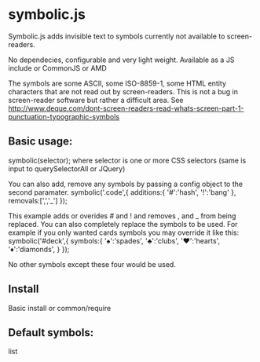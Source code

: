 symbolic.js
===========

Symbolic.js adds invisible text to symbols currently not available to screen-readers.

No dependecies, configurable and very light weight.
Available as a JS include or CommonJS or AMD

The symbols are some ASCII, some ISO-8859-1, some HTML entity characters that are not read out by screen-readers.
This is not a bug in screen-reader software but rather a difficult area. See http://www.deque.com/dont-screen-readers-read-whats-screen-part-1-punctuation-typographic-symbols

## Basic usage:
  symbolic(selector);
  where selector is one or more CSS selectors (same is input to querySelectorAll or JQuery) 

  You can also add, remove any symbols by passing a config object to the second paramater.
    symbolic('.code',{
      additions:{
        '#':'hash',
        '!':'bang'
      },
    removals:[',','_']
  }); 

This example adds or overides # and ! and removes , and _ from being replaced.
You can also completely replace the symbols to be used. 
For example if you only wanted cards symbols you may override it like this:
  symbolic('#deck',{
    symbols:{
      '♠':'spades',
      '♣':'clubs',
      '♥':'hearts',
      '♦':'diamonds',
    }
  }); 

No other symbols except these four would be used.

## Install

Basic install or common/require
                 
## Default symbols:
list
